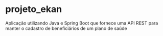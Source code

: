 # projeto_ekan
Aplicação utilizando Java e Spring Boot que fornece uma API REST para manter o cadastro de beneficiários de um plano de saúde
